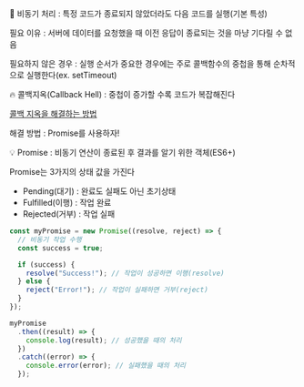 <aside>
👀 비동기 처리 : 특정 코드가 종료되지 않았더라도 다음 코드를 실행(기본 특성)

</aside>

필요 이유 : 서버에 데이터를 요청했을 때 이전 응답이 종료되는 것을 마냥 기다릴 수 없음

필요하지 않은 경우 : 실행 순서가 중요한 경우에는 주로 콜백함수의 중첩을 통해 순차적으로 실행한다(ex. setTimeout)

<aside>
🔥 콜백지옥(Callback Hell) : 중첩이 증가할 수록 코드가 복잡해진다

</aside>

[콜백 지옥을 해결하는 방법](https://ryurim.tistory.com/137)

해결 방법 : Promise를 사용하자!

<aside>
💡 Promise : 비동기 연산이 종료된 후 결과를 알기 위한 객체(ES6+)

</aside>

Promise는 3가지의 상태 값을 가진다

- Pending(대기) : 완료도 실패도 아닌 초기상태
- Fulfilled(이행) : 작업 완료
- Rejected(거부) : 작업 실패

```jsx
const myPromise = new Promise((resolve, reject) => {
  // 비동기 작업 수행
  const success = true;

  if (success) {
    resolve("Success!"); // 작업이 성공하면 이행(resolve)
  } else {
    reject("Error!"); // 작업이 실패하면 거부(reject)
  }
});

myPromise
  .then((result) => {
    console.log(result); // 성공했을 때의 처리
  })
  .catch((error) => {
    console.error(error); // 실패했을 때의 처리
  });
```